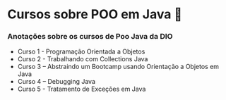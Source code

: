 # Cursos sobre POO em Java  📝
### Anotações sobre os cursos de Poo Java da DIO
- Curso 1 - Programação Orientada a Objetos
- Curso 2 - Trabalhando com Collections Java
- Curso 3 – Abstraindo um Bootcamp usando Orientação a Objetos em Java
- Curso 4 – Debugging Java
- Curso 5 - Tratamento de Exceções em Java
